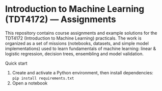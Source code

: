 # Introduction to Machine Learning (TDT4172) — Assignments

This repository contains course assignments and example solutions for the TDT4172 (Introduction to Machine Learning) practicals. The work is organized as a set of missions (notebooks, datasets, and simple model implementations) used to learn fundamentals of machine learning: linear & logistic regression, decision trees, ensembling and model validation.

Quick start
1. Create and activate a Python environment, then install dependencies:
```pip install requirements.txt```
2. Open a notebook
